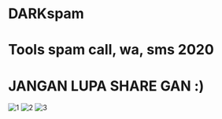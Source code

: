 # DARKspam
# Tools spam call, wa, sms 2020
# JANGAN LUPA SHARE GAN :)

![1](https://user-images.githubusercontent.com/49472584/76677786-ee2c3b80-6604-11ea-926e-fcd038a2880b.png)
![2](https://user-images.githubusercontent.com/49472584/76677787-eff5ff00-6604-11ea-9cdd-9d7e0204c883.png)
![3](https://user-images.githubusercontent.com/49472584/76677788-f08e9580-6604-11ea-9cef-026c86a804e9.png)
